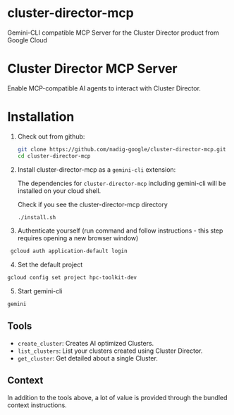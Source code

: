 # cluster-director-mcp
Gemini-CLI compatible MCP Server for the Cluster Director product from Google Cloud

# Cluster Director MCP Server

Enable MCP-compatible AI agents to interact with Cluster Director.

# Installation

1.  Check out from github:

    ```sh
    git clone https://github.com/nadig-google/cluster-director-mcp.git
    cd cluster-director-mcp
    ```

2.  Install cluster-director-mcp as a `gemini-cli` extension:

    The dependencies for `cluster-director-mcp` including gemini-cli will be installed on your cloud shell.

    Check if you see the cluster-director-mcp directory
    ```sh
    ./install.sh
    ```   

3. Authenticate yourself (run command and follow instructions - this step requires opening a new browser window)
  ```sh
   gcloud auth application-default login
  ```
  
4. Set the default project
  ```sh
  gcloud config set project hpc-toolkit-dev
  ```

5. Start gemini-cli
  ```sh
  gemini
  ```

## Tools

- `create_cluster`: Creates AI optimized Clusters.
- `list_clusters`: List your clusters created using Cluster Director.
- `get_cluster`: Get detailed about a single Cluster.

## Context 

In addition to the tools above, a lot of value is provided through the bundled context instructions.



